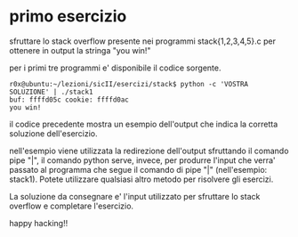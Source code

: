 # primo esercizio

sfruttare lo stack overflow presente nei programmi stack{1,2,3,4,5}.c per ottenere in output la stringa "you win!"

per i primi tre programmi e' disponibile il codice sorgente. 

```
r0x@ubuntu:~/lezioni/sicII/esercizi/stack$ python -c 'VOSTRA SOLUZIONE' | ./stack1
buf: ffffd05c cookie: ffffd0ac
you win!
```

il codice precedente mostra un esempio dell'output che indica la corretta soluzione dell'esercizio.

nell'esempio viene utilizzata la redirezione dell'output sfruttando il comando pipe "|", il comando python serve, invece, per produrre l'input che verra' passato al programma che segue il comando di pipe "|" (nell'esempio: stack1). Potete utilizzare qualsiasi altro metodo per risolvere gli esercizi.

La soluzione da consegnare e' l'input utilizzato per sfruttare lo stack overflow e completare l'esercizio.

happy hacking!!
